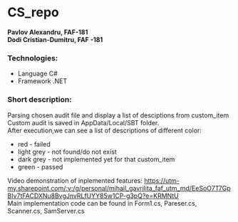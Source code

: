 # CS_repo

**Pavlov Alexandru, FAF-181**<br>
**Dodi Cristian-Dumitru, FAF -181**
### Technologies:
- Language C#
- Framework .NET
### Short description:
Parsing chosen audit file and display a list of desciptions from custom_item<br>
Custom audit is saved in AppData/Local/SBT folder.<br>
After execution,we can see a list of descriptions of different color:
 * red - failed<br>
 * light grey - not found/do not exist<br>
 * dark grey - not implemented yet for that custom_item<br>
 * green - passed

Video demonstration of inplemented features: https://utm-my.sharepoint.com/:v:/g/personal/mihail_gavrilita_faf_utm_md/EeSoO7T7GpBIv7tFACDXNu8BvgJnvRLfUYY85w1CP-g3pQ?e=KRMNtU <br>
Main implementation code can be found in Form1.cs, Pareser.cs, Scanner.cs, SamServer.cs
